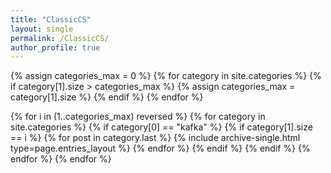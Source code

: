 ```yaml
---
title: "ClassicCS"
layout: single
permalink: /ClassicCS/
author_profile: true
---
```


{% assign categories_max = 0 %}
{% for category in site.categories %}
  {% if category[1].size > categories_max %}
    {% assign categories_max = category[1].size %}
  {% endif %}
{% endfor %}

{% for i in (1..categories_max) reversed %}
  {% for category in site.categories %}
    {% if category[0] == "kafka" %}
      {% if category[1].size == i %}
            {% for post in category.last %}
              {% include archive-single.html type=page.entries_layout %}
            {% endfor %}
      {% endif %}
    {% endif %}
  {% endfor %}
{% endfor %}
